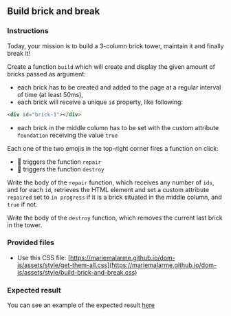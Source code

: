 ## Build brick and break

### Instructions

Today, your mission is to build a 3-column brick tower, maintain it and finally break it!

Create a function `build` which will create and display the given amount of bricks passed as argument:

- each brick has to be created and added to the page at a regular interval of time (at least 50ms),
- each brick will receive a unique `id` property, like following:

```html
<div id="brick-1"></div>
```

- each brick in the middle column has to be set with the custom attribute `foundation` receiving the value `true`

Each one of the two emojis in the top-right corner fires a function on click:

- 🔨 triggers the function `repair`
- 🧨 triggers the function `destroy`

Write the body of the `repair` function, which receives any number of `ids`, and for each `id`, retrieves the HTML element and set a custom attribute `repaired` set to `in progress` if it is a brick situated in the middle column, and `true` if not.

Write the body of the `destroy` function, which removes the current last brick in the tower.

### Provided files

- Use this CSS file: [https://mariemalarme.github.io/dom-js/assets/style/get-them-all.css](https://mariemalarme.github.io/dom-js/assets/style/build-brick-and-break.css)

### Expected result

You can see an example of the expected result [here](https://youtu.be/OjSP_7u9CZ4)
